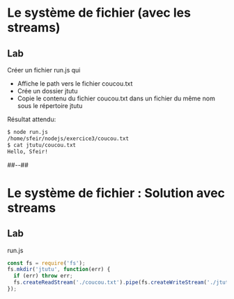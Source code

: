 <!-- .slide: class="exercice" -->
# Le système de fichier (avec les streams)

## Lab

Créer un fichier run.js qui
* Affiche le path vers le fichier coucou.txt
* Crée un dossier jtutu
* Copie le contenu du fichier coucou.txt dans un fichier du même nom sous le répertoire jtutu

Résultat attendu:
```bash
$ node run.js
/home/sfeir/nodejs/exercice3/coucou.txt
$ cat jtutu/coucou.txt
Hello, Sfeir! 
```

##--##

<!-- .slide: class="exercice with-code" -->
# Le système de fichier : Solution avec streams

## Lab

run.js

```javascript []
const fs = require('fs');
fs.mkdir('jtutu', function(err) {
  if (err) throw err;
  fs.createReadStream('./coucou.txt').pipe(fs.createWriteStream('./jtutu/coucou.txt'));
});
```